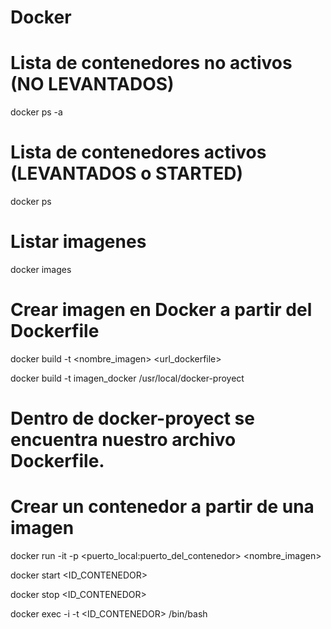 Docker
======

# Lista de contenedores no activos (NO LEVANTADOS)

docker ps -a

# Lista de contenedores activos (LEVANTADOS o STARTED)

docker ps

# Listar imagenes

docker images

# Crear imagen en Docker a partir del Dockerfile

docker build -t <nombre_imagen> <url_dockerfile>

docker build -t imagen_docker /usr/local/docker-proyect

# Dentro de docker-proyect se encuentra nuestro archivo Dockerfile.

# Crear un contenedor a partir de una imagen

docker run -it -p <puerto_local:puerto_del_contenedor> <nombre_imagen>

docker start <ID_CONTENEDOR>

docker stop <ID_CONTENEDOR>

docker exec -i -t <ID_CONTENEDOR> /bin/bash

